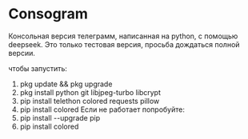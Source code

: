 # Consogram
Консольная версия телеграмм, написанная на python, с помощью deepseek.
Это только тестовая версия, просьба дождаться полной версии.

чтобы запустить:
1. pkg update && pkg upgrade
2. pkg install python git libjpeg-turbo libcrypt
3. pip install telethon colored requests pillow
4. pip install colored
Если не работает попробуйте:
1. pip install --upgrade pip
2. pip install colored
